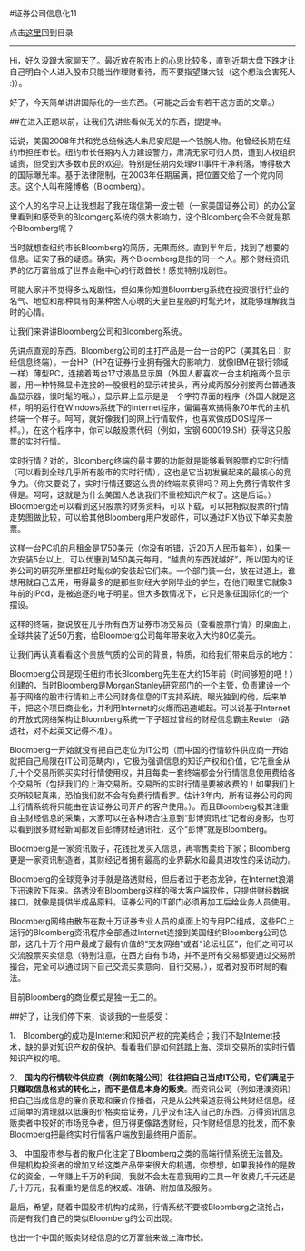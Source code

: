 #证券公司信息化11

点击[这里](http://www.xumenger.com/finance-information-20160129/)回到目录

---

Hi，好久没跟大家聊天了。最近放在股市上的心思比较多，直到近期大盘下跌才让自己明白个人进入股市只能当作理财看待，而不要指望赚大钱（这个想法会害死人 :)）。

好了，今天简单讲讲国际化的一些东西。（可能之后会有若干这方面的文章。）

##在进入正题以前，让我们先讲些看似无关的东西，提提神。

话说，美国2008年共和党总统候选人朱尼安尼是一个铁腕人物。他曾经长期在纽约市担任市长。纽约市长任期内大力建设警力，肃清无家可归人员，遭到人权组织谴责，但受到大多数市民的欢迎。特别是任期内处理911事件干净利落，博得极大的国际曝光率。基于法律限制，在2003年任期届满，把位置交给了一个党内同志。这个人叫布隆博格（Bloomberg）。

这个人的名字马上让我想起了我在瑞信第一波士顿（一家美国证券公司）的办公室里看到和感受到的Bloomgerg系统的强大影响力，这个Bloomberg会不会就是那个Bloomberg呢？

当时就想查纽约市长Bloomberg的简历，无果而终。直到半年后，找到了想要的信息。证实了我的疑惑。确实，两个Bloomberg是指的同一个人。那个财经资讯界的亿万富翁成了世界金融中心的行政首长！感觉特别戏剧性。

可能大家并不觉得多么戏剧性，但如果你知道Bloomberg系统在投资银行行业的名气、地位和那种具有的某种舍人心魄的天皇巨星般的时髦光环，就能够理解我当时的心情。

让我们来讲讲Bloomberg公司和Bloomberg系统。

先讲点直观的东西。Bloomberg公司的主打产品是一台一台的PC（美其名曰：财经信息终端）。一台HP（HP在证券行业拥有强大的影响力，就像IBM在银行领域一样）薄型PC，连接着两台17寸液晶显示屏（外国人都喜欢一台主机拖两个显示器，用一种特殊显卡连接的一股很粗的显示转接头，再分成两股分别接两台普通液晶显示器，很时髦的哦。），显示屏上显示是是一个字符界面的程序（外国人就是这样，明明运行在Windows系统下的Internet程序，偏偏喜欢搞得象70年代的主机终端一个样子。呵呵，就好像我们的网上行情软件，也喜欢做成DOS程序一样。），在这个程序中，你可以敲股票代码（例如，宝钢 600019.SH）获得这只股票的实时行情。

实时行情？对的，Bloomberg终端的最主要的功能就是能够看到股票的实时行情（可以看到全球几乎所有股市的实时行情），这也是它当初发展起来的最核心的竞争力。（你又要说了，实时行情还要这么贵的终端来获得吗？网上免费行情软件多得是。呵呵，这就是为什么美国人总说我们不重视知识产权了。这是后话。）Bloomberg还可以看到这只股票的财务资料，可以下载，可以把相似股票的行情走势图做比较，可以给其他Bloomberg用户发邮件，可以通过FIX协议下单买卖股票。

这样一台PC机的月租金是1750美元（你没有听错，近20万人民币每年），如果一次安装5台以上，可以优惠到1450美元每月。“越贵的东西就越好”，所以国内的证券公司的研究所里都赶时髦似的安装起它们来。一个部门装一台，放在过道上，谁想用就自己去用，用得最多的是那些财经大学刚毕业的学生，在他们眼里它就象3年前的iPod，是被追逐的电子明星。但大多数情况下，它只是象征国际化的一个摆设。

这样的终端，据说放在几乎所有西方证券市场交易员（查看股票行情）的桌面上，全球共装了近50万套，给Bloomberg公司每年带来收入大约80亿美元。

让我们再认真看看这个贵族气质的公司的背景，特质，和给我们带来启示的地方：

Bloomberg公司是现任纽约市长Bloomberg先生在大约15年前（时间够短的吧！）创建的，当时Bloomberg是MorganStanley研究部门的一个主管，负责建设一个基于网络的股市行情和上市公司财务信息的IT支持系统。眼光独到的他，后来单干，把这个项目商业化，并利用Internet的火爆而迅速崛起。可以说基于Internet的开放式网络架构让Bloomberg系统一下子超过曾经的财经信息霸主Reuter（路透社，对不起英文记得不准）。

Bloomberg一开始就没有把自己定位为IT公司（而中国的行情软件供应商一开始就把自己局限在IT公司范畴内），它极为强调信息的知识产权和价值，它花重金从几十个交易所购买实时行情使用权，并且每卖一套终端都会分行情信息使用费给各个交易所（包括我们的上海交易所。交易所的实时行情是要被收费的！如果我们上交所较起真来，恐怕我们就不会有免费行情看罗。估计3年内，所有证券公司的网上行情系统将只能由在该证券公司开户的客户使用。）。而且Bloomberg极其注重自主财经信息的采集，大家可以在各种场合注意到“彭博资讯社”记者的身影，也可以看到很多财经新闻都发自彭博财经通讯社，这个“彭博”就是Bloomberg。

Bloomberg是一家资讯贩子，花钱批发买入信息，再零售卖给下家；Bloomberg更是一家资讯制造者，其财经记者拥有最高的业界薪水和最具进攻性的采访动力。

Bloomberg的全球竞争对手就是路透财经，但后者过于老态龙钟，在Internet浪潮下迅速败下阵来。路透没有Bloomberg这样的强大客户端软件，只提供财经数据接口，就像是提供半成品原料，证券公司的IT部门必须再加工后给业务人员使用。

Bloomberg网络由散布在数十万证券专业人员的桌面上的专用PC组成，这些PC上运行的Bloomberg资讯程序全部通过Internet连接到美国纽约Bloomberg公司总部，这几十万个用户最成了最有价值的“交友网络”或者“论坛社区”，他们之间可以交流股票买卖信息（特别注意，在西方自有市场，并不是所有交易都要通过交易所撮合，完全可以通过网下自己交流买卖意向，自行交易。），或者对股市时局的看法。

目前Bloomberg的商业模式是独一无二的。

##好了，让我们停下来，谈谈我的一些感受：

1、 Bloomberg的成功是Internet和知识产权的完美结合；我们不缺Internet技术，缺的是对知识产权的保护。看看我们是如何践踏上海、深圳交易所的实时行情知识产权的吧。

2、 **国内的行情软件供应商（例如乾隆公司）往往把自己当成IT公司，它们满足于只赚取信息格式的转化上，而不是信息本身的贩卖**。而资讯公司（例如港澳资讯）把自己当成信息的廉价获取和廉价传播者，只是从公共渠道获得公共财经信息，经过简单的清理就以低廉的价格卖给证券，几乎没有注入自己的东西。万得资讯信息贩卖者中较好的市场竞争者，但万得更像路透财经，只作财经信息的批发，而不象Bloomberg把最终实时行情客户端放到最终用户面前。

3、 中国股市参与者的散户化注定了Bloomberg之类的高端行情系统无法普及。但是机构投资者的增加又给这类产品带来很大的机遇，你想想，如果我操作的是数亿的资金，一年赚上千万的利润，我就不会太在意我用的工具一年收费几千元还是几十万元，我看重的是信息的权威、准确、附加值及服务。

最后，希望，随着中国股市机构的成熟，行情系统不要被Bloomberg之流抢占，而是有我们自己的类似Bloomberg的公司出现。

也出一个中国的贩卖财经信息的亿万富翁来做上海市长。
